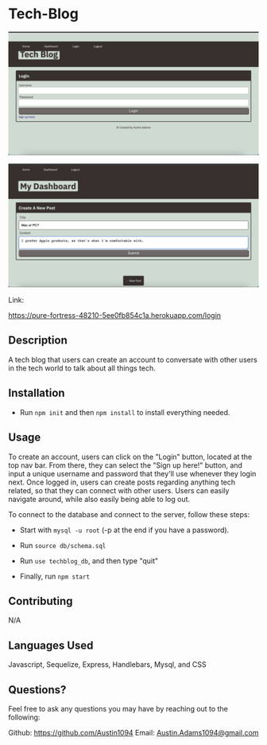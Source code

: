 # Tech-Blog

![Screenshot of completion](./public/images/login.png)

![Screenshot of completion](./public/images/tech-post.png)

Link:

https://pure-fortress-48210-5ee0fb854c1a.herokuapp.com/login

## Description
A tech blog that users can create an account to conversate with other users in the tech world to talk about all things tech.

## Installation
- Run `npm init` and then `npm install` to install everything needed.

## Usage
To create an account, users can click on the "Login" button, located at the top nav bar. From there, they can select the "Sign up here!" button, and input a unique username and password that they'll use whenever they login next. Once logged in, users can create posts regarding anything tech related, so that they can connect with other users. Users can easily navigate around, while also easily being able to log out.

To connect to the database and connect to the server, follow these steps: 

- Start with `mysql -u root` (-p at the end if you have a password).

- Run `source db/schema.sql`

- Run `use techblog_db`, and then type "quit"

- Finally, run `npm start`

## Contributing
N/A

## Languages Used
Javascript, Sequelize, Express, Handlebars, Mysql, and CSS
## Questions?
Feel free to ask any questions you may have by reaching out to the following:

Github: https://github.com/Austin1094
Email: Austin.Adams1094@gmail.com